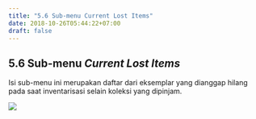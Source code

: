 ```yaml
---
title: "5.6 Sub-menu Current Lost Items"
date: 2018-10-26T05:44:22+07:00
draft: false
---
```


## 5.6 Sub-menu _Current Lost Items_

Isi sub-menu ini merupakan daftar dari eksemplar yang dianggap hilang pada saat inventarisasi selain koleksi yang dipinjam.

![](/assets/stoke_take_7.png)